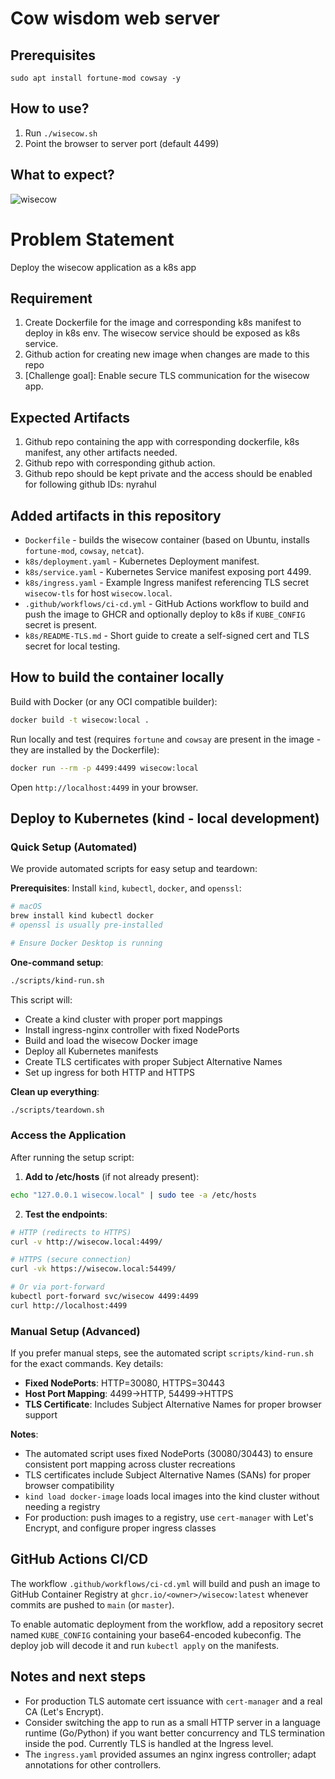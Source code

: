 # Cow wisdom web server

## Prerequisites

```
sudo apt install fortune-mod cowsay -y
```

## How to use?

1. Run `./wisecow.sh`
2. Point the browser to server port (default 4499)

## What to expect?
![wisecow](https://github.com/nyrahul/wisecow/assets/9133227/8d6bfde3-4a5a-480e-8d55-3fef60300d98)

# Problem Statement
Deploy the wisecow application as a k8s app

## Requirement
1. Create Dockerfile for the image and corresponding k8s manifest to deploy in k8s env. The wisecow service should be exposed as k8s service.
2. Github action for creating new image when changes are made to this repo
3. [Challenge goal]: Enable secure TLS communication for the wisecow app.

## Expected Artifacts
1. Github repo containing the app with corresponding dockerfile, k8s manifest, any other artifacts needed.
2. Github repo with corresponding github action.
3. Github repo should be kept private and the access should be enabled for following github IDs: nyrahul

## Added artifacts in this repository

- `Dockerfile` - builds the wisecow container (based on Ubuntu, installs `fortune-mod`, `cowsay`, `netcat`).
- `k8s/deployment.yaml` - Kubernetes Deployment manifest.
- `k8s/service.yaml` - Kubernetes Service manifest exposing port 4499.
- `k8s/ingress.yaml` - Example Ingress manifest referencing TLS secret `wisecow-tls` for host `wisecow.local`.
- `.github/workflows/ci-cd.yml` - GitHub Actions workflow to build and push the image to GHCR and optionally deploy to k8s if `KUBE_CONFIG` secret is present.
- `k8s/README-TLS.md` - Short guide to create a self-signed cert and TLS secret for local testing.

## How to build the container locally

Build with Docker (or any OCI compatible builder):

```bash
docker build -t wisecow:local .
```

Run locally and test (requires `fortune` and `cowsay` are present in the image - they are installed by the Dockerfile):

```bash
docker run --rm -p 4499:4499 wisecow:local
```

Open `http://localhost:4499` in your browser.

## Deploy to Kubernetes (kind - local development)

### Quick Setup (Automated)

We provide automated scripts for easy setup and teardown:

**Prerequisites**: Install `kind`, `kubectl`, `docker`, and `openssl`:
```bash
# macOS
brew install kind kubectl docker
# openssl is usually pre-installed

# Ensure Docker Desktop is running
```

**One-command setup**:
```bash
./scripts/kind-run.sh
```

This script will:
- Create a kind cluster with proper port mappings
- Install ingress-nginx controller with fixed NodePorts
- Build and load the wisecow Docker image
- Deploy all Kubernetes manifests
- Create TLS certificates with proper Subject Alternative Names
- Set up ingress for both HTTP and HTTPS

**Clean up everything**:
```bash
./scripts/teardown.sh
```

### Access the Application

After running the setup script:

1. **Add to /etc/hosts** (if not already present):
```bash
echo "127.0.0.1 wisecow.local" | sudo tee -a /etc/hosts
```

2. **Test the endpoints**:
```bash
# HTTP (redirects to HTTPS)
curl -v http://wisecow.local:4499/

# HTTPS (secure connection)
curl -vk https://wisecow.local:54499/

# Or via port-forward
kubectl port-forward svc/wisecow 4499:4499
curl http://localhost:4499
```

### Manual Setup (Advanced)

If you prefer manual steps, see the automated script `scripts/kind-run.sh` for the exact commands. Key details:
- **Fixed NodePorts**: HTTP=30080, HTTPS=30443
- **Host Port Mapping**: 4499→HTTP, 54499→HTTPS
- **TLS Certificate**: Includes Subject Alternative Names for proper browser support

**Notes**:
- The automated script uses fixed NodePorts (30080/30443) to ensure consistent port mapping across cluster recreations
- TLS certificates include Subject Alternative Names (SANs) for proper browser compatibility
- `kind load docker-image` loads local images into the kind cluster without needing a registry
- For production: push images to a registry, use `cert-manager` with Let's Encrypt, and configure proper ingress classes

## GitHub Actions CI/CD

The workflow `.github/workflows/ci-cd.yml` will build and push an image to GitHub Container Registry at `ghcr.io/<owner>/wisecow:latest` whenever commits are pushed to `main` (or `master`).

To enable automatic deployment from the workflow, add a repository secret named `KUBE_CONFIG` containing your base64-encoded kubeconfig. The deploy job will decode it and run `kubectl apply` on the manifests.

## Notes and next steps

- For production TLS automate cert issuance with `cert-manager` and a real CA (Let's Encrypt).
- Consider switching the app to run as a small HTTP server in a language runtime (Go/Python) if you want better concurrency and TLS termination inside the pod. Currently TLS is handled at the Ingress level.
- The `ingress.yaml` provided assumes an nginx ingress controller; adapt annotations for other controllers.

